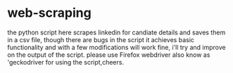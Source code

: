 # web-scraping

the python script here scrapes linkedin for candiate details and saves them in a csv file,
though there are bugs in the script it achieves basic functionality and with a few modifications will work fine, i'll try and improve on the output of the script.
please use Firefox webdriver also know as 'geckodriver for using the script,cheers.
